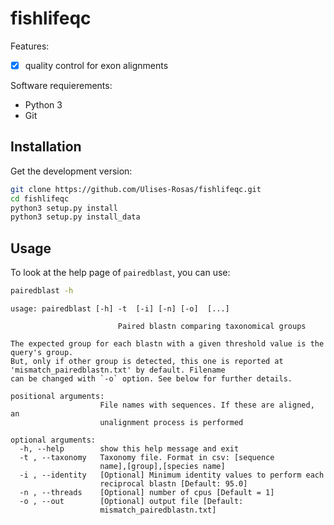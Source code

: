 # fishlifeqc

Features:

- [x] quality control for exon alignments

Software requierements:

* Python 3
* Git

## Installation

Get the development version:

```Bash
git clone https://github.com/Ulises-Rosas/fishlifeqc.git
cd fishlifeqc
python3 setup.py install
python3 setup.py install_data
```

## Usage

To look at the help page of `pairedblast`, you can use:

```Bash
pairedblast -h
```

```
usage: pairedblast [-h] -t  [-i] [-n] [-o]  [...]

                        Paired blastn comparing taxonomical groups

The expected group for each blastn with a given threshold value is the query's group. 
But, only if other group is detected, this one is reported at 'mismatch_pairedblastn.txt' by default. Filename
can be changed with `-o` option. See below for further details. 

positional arguments:
                    File names with sequences. If these are aligned, an
                    unalignment process is performed

optional arguments:
  -h, --help        show this help message and exit
  -t , --taxonomy   Taxonomy file. Format in csv: [sequence
                    name],[group],[species name]
  -i , --identity   [Optional] Minimum identity values to perform each
                    reciprocal blastn [Default: 95.0]
  -n , --threads    [Optional] number of cpus [Default = 1]
  -o , --out        [Optional] output file [Default:
                    mismatch_pairedblastn.txt]
```
